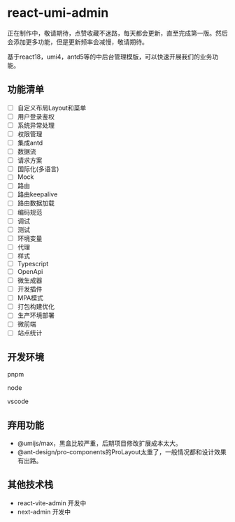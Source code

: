 # react-umi-admin

正在制作中，敬请期待，点赞收藏不迷路，每天都会更新，直至完成第一版。然后会添加更多功能，但是更新频率会减慢，敬请期待。

基于react18，umi4，antd5等的中后台管理模版，可以快速开展我们的业务功能。

## 功能清单

- [ ] 自定义布局Layout和菜单
- [ ] 用户登录鉴权
- [ ] 系统异常处理
- [ ] 权限管理
- [ ] 集成antd
- [ ] 数据流
- [ ] 请求方案
- [ ] 国际化(多语言)
- [ ] Mock
- [ ] 路由
- [ ] 路由keepalive
- [ ] 路由数据加载
- [ ] 编码规范
- [ ] 调试
- [ ] 测试
- [ ] 环境变量
- [ ] 代理
- [ ] 样式
- [ ] Typescript
- [ ] OpenApi
- [ ] 微生成器
- [ ] 开发插件
- [ ] MPA模式
- [ ] 打包构建优化
- [ ] 生产环境部署
- [ ] 微前端
- [ ] 站点统计

## 开发环境

pnpm

node

vscode

## 弃用功能

- @umijs/max，黑盒比较严重，后期项目修改扩展成本太大。
- @ant-design/pro-components的ProLayout太重了，一般情况都和设计效果有出路。

## 其他技术栈

- react-vite-admin 开发中
- next-admin 开发中
